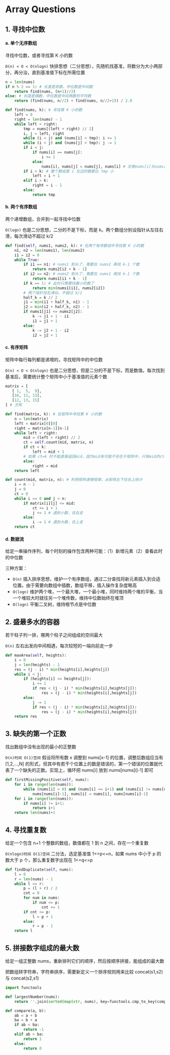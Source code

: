 # Array Questions

## 1. 寻找中位数

#### a. 单个无序数组

寻找中位数，或者寻找第 K 小的数

`O(n) < O < O(nlogn)` 快排思想（二分思想），先随机找基准，将数分为大小两部分，再分治，直到基准值下标在所需位置

```python
n = len(nums)
if n % 2 == 1: # 长度是奇数，中位数是中间数
    return find(nums, (n+1)//2)
else: # 长度是偶数，中位数是中间两数的平均数
    return (find(nums, n//2) + find(nums, n//2+1)) / 2.0

def find(nums, k): # 寻找第 K 小的数
    left = 0
    right = len(nums) - 1
    while left < right:
        tmp = nums[(left + right) // 2]
        i, j = left, right
        while (i < j) and (nums[i] < tmp): i += 1
        while (i < j) and (nums[j] > tmp): j -= 1
        if i < j:
            if nums[i] == nums[j]:
                i += 1
            else:
                nums[i], nums[j] = nums[j], nums[i] # 交换nums[i]与nums[j]
        if i < k: # 整个数组里 i 左边的数都比 tmp 小
            left = i + 1
        elif i > k:
            right = i - 1
        else:
            return tmp
```

#### b. 两个有序数组

两个递增数组，合并到一起寻找中位数

`O(logn)` 也是二分思想，二分的不是下标，而是 k。两个数组分别设指针从左往右滑，每次滑动不超过 k/2

```python
def find(self, nums1, nums2, k): # 在两个有序数组中寻找第 K 小的数
    n1, n2 = len(nums1), len(nums2)
    i1 = i2 = 0
    while True:
        if i1 == n1: # nums1 到头了，需要在 nums2 再找 k-1 个数
            return nums2[i2 + k - 1]
        if i2 == n2: # nums2 到头了，需要在 nums1 再找 k-1 个数
            return nums1[i1 + k - 1]
        if k == 1: # 此时只需要找最小的数了
            return min(nums1[i1], nums2[i2])
        # 两个指针往右滑动，不超过 k/2
        half_k = k // 2
        j1 = min(i1 + half_k, n1) - 1
        j2 = min(i2 + half_k, n2) - 1
        if nums1[j1] <= nums2[j2]:
            k -= j1 + 1 - i1
            i1 = j1 + 1
        else:
            k -= j2 + 1 - i2
            i2 = j2 + 1
```

#### c. 有序矩阵

矩阵中每行每列都是递增的，寻找矩阵中的中位数

`O(n) < O < O(nlogn)` 也是二分思想，但是二分的不是下标，而是数值。每次找到基准后，需要统计整个矩阵中小于基准值的元素个数

```python
matrix = [
   [ 1,  5,  9],
   [10, 11, 13],
   [12, 13, 15]
] # 方阵

def find(matrix, k): # 在矩阵中寻找第 K 小的数
    n = len(matrix)
    left = matrix[0][0]
    right = matrix[n-1][n-1]
    while left < right:
        mid = (left + right) // 2
        ct = self.count(mid, matrix, n)
        if ct < k:
            left = mid + 1
        # 如果 ct=k 时不能直接返回mid，因为mid有可能不存在于矩阵中，只有mid的ct=k且mid-1的ct<k的时，mid才一定在矩阵中
        else:
            right = mid
    return left

def count(mid, matrix, n): # 利用矩阵递增规律，从矩阵左下往右上统计
    i = n - 1
    j = 0
    ct = 0
    while i >= 0 and j < n:
        if matrix[i][j] <= mid:
            ct += i + 1
            j += 1 # 遇到小数，往右走
        else:
            i -= 1 # 遇到大数，往上走
    return ct
```

#### d. 数据流

给定一串操作序列，每个时刻的操作包含两种可能：（1）新增元素（2）查看此时的中位数

三种方案：
- `O(n)` 插入排序思想，维护一个有序数组，通过二分查找将新元素插入到合适位置。由于需要向数组中插数，数组平移，插入操作复杂度略高
- `O(logn)` 维护两个堆，一个最大堆，一个最小堆，同时维持两个堆的平衡，当一个堆较大时就往另一个堆传数，维持中位数始终在堆顶
- `O(logn)` 平衡二叉树，维持根节点是中位数


## 2. 盛最多水的容器

若干柱子列一排，哪两个柱子之间组成的空间最大

`O(n)` 左右出发向中间相遇，每次较短的一端向前走一步

```python
def maxArea(self, heights):
    i = 0
    j = len(heights) - 1
    res = (j - i) * min(heights[i],heights[j])
    while i < j:
        if (heights[i] <= heights[j]):
            i += 1
            if res < (j - i) * min(heights[i],heights[j]):
                res = (j - i) * min(heights[i],heights[j])
        else:
            j -= 1
            if res < (j - i) * min(heights[i],heights[j]):
                res = (j - i) * min(heights[i],heights[j])
    return res
```

## 3. 缺失的第一个正数

找出数组中没有出现的最小的正整数

`O(n)时间 O(1)空间` 假设将所有数 x 调整到 nums[x-1] 的位置，调整后数组应当有 [1,2,...,N] 的形式，但其中有若干个位置上的数是错误的，第一个错误的位置就代表了一个缺失的正数。实现上，循环把 nums[i] 放到 nums[nums[i]-1] 即可

```python
def firstMissingPositive(self, nums):
    for i in range(len(nums)):
        while (nums[i] > 0) and (nums[i] <= i+1) and (nums[i] != nums[nums[i]-1]):
            nums[nums[i]-1], nums[i] = nums[i], nums[nums[i]-1]
    for i in range(len(nums)):
        if nums[i] != i+1:
            return i+1
    return len(nums)+1
```

## 4. 寻找重复数

给定一个包含 n+1 个整数的数组，数值都在 1 到 n 之间，存在一个重复数

`O(nlogn)时间 O(1)空间` 二分法，选定基准值 1<=p<=n，如果 nums 中小于 p 的数大于 p 个，那么重复数字出现在 1<=q<=p

```python
def findDuplicate(self, nums):
    l = 0
    r = len(nums) - 1
    while l <= r:
        p = (l + r) / 2
        cnt = 0
        for num in nums:
            if num <= p:
                cnt += 1
        if cnt <= p:
            l = p + 1
        else:
            r = p - 1
    return l
```

## 5. 拼接数字组成的最大数

给定一组正整数 nums，重新排列它们的顺序，然后按顺序拼接，能组成的最大数

把数组转字符串，字符串排序，需要新定义一个排序规则用来比较 concat(s1,s2) 与 concat(s2,s1)

```python
import functools

def largestNumber(nums):
    return ''.join(sorted(map(str, nums), key=functools.cmp_to_key(compare), reverse=True))

def compare(a, b):
    ab = a + b
    ba = b + a
    if ab < ba:
        return -1
    elif ab > ba:
        return 1
    else:
        return 0
```
